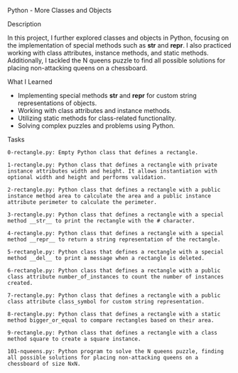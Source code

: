 Python - More Classes and Objects


Description

In this project, I further explored classes and objects in Python, focusing on the implementation of special methods such as __str__ and __repr__. I also practiced working with class attributes, instance methods, and static methods. Additionally, I tackled the N queens puzzle to find all possible solutions for placing non-attacking queens on a chessboard.

What I Learned
- Implementing special methods __str__ and __repr__ for custom string representations of objects.
- Working with class attributes and instance methods.
- Utilizing static methods for class-related functionality.
- Solving complex puzzles and problems using Python.

Tasks

    0-rectangle.py: Empty Python class that defines a rectangle.

    1-rectangle.py: Python class that defines a rectangle with private instance attributes width and height. It allows instantiation with optional width and height and performs validation.

    2-rectangle.py: Python class that defines a rectangle with a public instance method area to calculate the area and a public instance attribute perimeter to calculate the perimeter.

    3-rectangle.py: Python class that defines a rectangle with a special method __str__ to print the rectangle with the # character.

    4-rectangle.py: Python class that defines a rectangle with a special method __repr__ to return a string representation of the rectangle.

    5-rectangle.py: Python class that defines a rectangle with a special method __del__ to print a message when a rectangle is deleted.

    6-rectangle.py: Python class that defines a rectangle with a public class attribute number_of_instances to count the number of instances created.

    7-rectangle.py: Python class that defines a rectangle with a public class attribute class_symbol for custom string representation.

    8-rectangle.py: Python class that defines a rectangle with a static method bigger_or_equal to compare rectangles based on their area.

    9-rectangle.py: Python class that defines a rectangle with a class method square to create a square instance.

    101-nqueens.py: Python program to solve the N queens puzzle, finding all possible solutions for placing non-attacking queens on a chessboard of size NxN.
